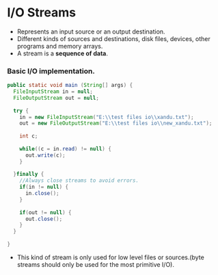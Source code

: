 # I/O Streams
- Represents an input source or an output destination.
- Different kinds of sources and destinations, disk files, devices, other programs and memory arrays.
- A stream is a **sequence of data**.

### Basic I/O implementation.

```java
public static void main (String[] args) {
  FileInputStream in = null;
  FileOutputStream out = null;
  
  try {
    in = new FileInputStream("E:\\test files io\\xandu.txt");
    out = new FileOutputStream("E:\\test files io\\new_xandu.txt");
    
    int c;
    
    while((c = in.read) != null) {
      out.write(c);
    }
    
  }finally {
    //Always close streams to avoid errors.
    if(in != null) {
      in.close();
    }
    
    if(out != null) {
      out.close();
    }
  }
  
}
```
- This kind of stream is only used for low level files or sources.(byte streams should only be used for the most primitive I/O).
